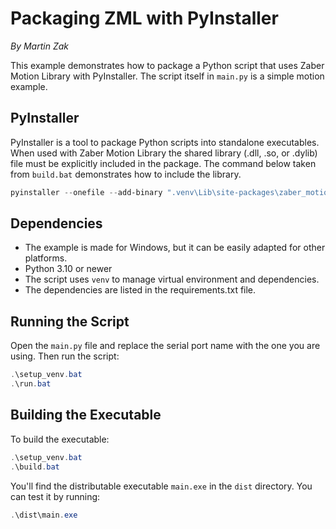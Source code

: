 # Packaging ZML with PyInstaller

*By Martin Zak*

This example demonstrates how to package a Python script that uses Zaber Motion Library with PyInstaller.
The script itself in `main.py` is a simple motion example.

## PyInstaller

PyInstaller is a tool to package Python scripts into standalone executables.
When used with Zaber Motion Library the shared library (.dll, .so, or .dylib) file must be explicitly included in the package.
The command below taken from `build.bat` demonstrates how to include the library.

```ps1
pyinstaller --onefile --add-binary ".venv\Lib\site-packages\zaber_motion_bindings\zaber-motion-lib-windows-amd64.dll;zaber_motion_bindings" main.py
```

## Dependencies

- The example is made for Windows, but it can be easily adapted for other platforms.
- Python 3.10 or newer
- The script uses `venv` to manage virtual environment and dependencies.
- The dependencies are listed in the requirements.txt file.

## Running the Script

Open the `main.py` file and replace the serial port name with the one you are using.
Then run the script:

```ps1
.\setup_venv.bat
.\run.bat
```

## Building the Executable

To build the executable:

```ps1
.\setup_venv.bat
.\build.bat
```

You'll find the distributable executable `main.exe` in the `dist` directory.
You can test it by running:

```ps1
.\dist\main.exe
```
